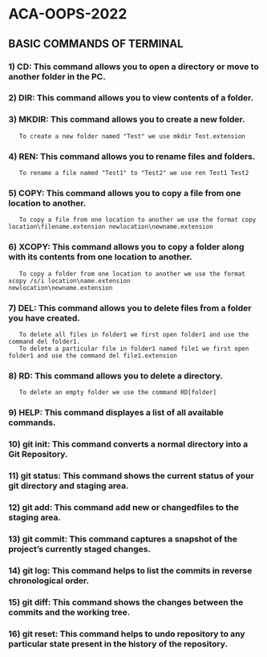 # ACA-OOPS-2022
## BASIC COMMANDS OF TERMINAL
### 1) CD: This command allows you to open a directory or move to another folder in the PC.
### 2) DIR: This command allows you to view contents of a folder.
### 3) MKDIR: This command allows you to create a new folder.
       To create a new folder named "Test" we use mkdir Test.extension
### 4) REN: This command allows you to rename files and folders.
       To rename a file named "Test1" to "Test2" we use ren Test1 Test2
### 5) COPY: This command allows you to copy a file from one location to another.
       To copy a file from one location to another we use the format copy location\filename.extension newlocation\newname.extension
### 6) XCOPY: This command allows you to copy a folder along with its contents from one location to another.
       To copy a folder from one location to another we use the format xcopy /s/i location\name.extension           newlocation\newname.extension
### 7) DEL: This command allows you to delete files from a folder you have created.
       To delete all files in folder1 we first open folder1 and use the command del folder1.
       To delete a particular file in folder1 named file1 we first open folder1 and use the command del file1.extension
### 8) RD: This command allows you to delete a directory.
       To delete an empty folder we use the command RD[folder]
### 9) HELP: This command displayes a list of all available commands.
### 10) git init: This command converts a normal directory into a Git Repository.
### 11) git status: This command shows the current status of your git directory and staging area.
### 12) git add: This command add new or changedfiles to the staging area.
### 13) git commit: This command captures a snapshot of the project’s currently staged changes.
### 14) git log: This command helps to list the commits in reverse chronological order.
### 15) git diff: This command shows the changes between the commits and the working tree.
### 16) git reset: This command helps to undo repository to any particular state present in the history of the repository.

